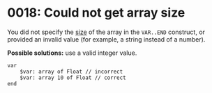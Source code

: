 # 0018: Could not get array size

You did not specify the [size](../../coding/arrays.md#array-declaration) of the array in the `VAR..END` construct, or provided an invalid value \(for example, a string instead of a number\).

**Possible solutions:** use a valid integer value.

```text
var
    $var: array of Float // incorrect
    $var: array 10 of Float // correct
end
```

  


